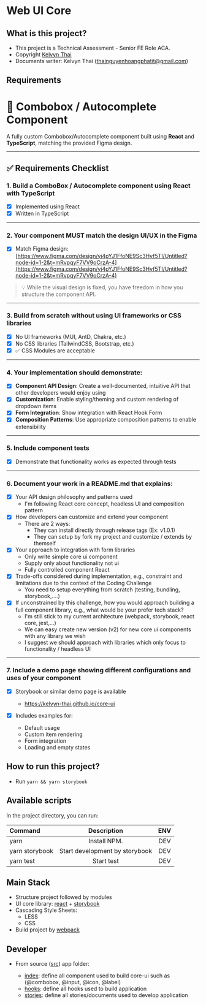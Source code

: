 # Web UI Core

## What is this project?

- This project is a Technical Assessment - Senior FE Role ACA.
- Copyright [Kelvyn Thai](thainguyenhoangphatit@gmail.com)
- Documents writer: Kelvyn Thai (thainguyenhoangphatit@gmail.com)

## Requirements

# 🧩 Combobox / Autocomplete Component

A fully custom Combobox/Autocomplete component built using **React** and **TypeScript**, matching the provided Figma design.

---

## ✅ Requirements Checklist

### 1. Build a ComboBox / Autocomplete component using React with TypeScript

- [x] Implemented using React
- [x] Written in TypeScript

---

### 2. Your component MUST match the design UI/UX in the Figma

- [x] Match Figma design:  
       [https://www.figma.com/design/yj4pYJ1FfoNE9Sc3Hyf5TI/Untitled?node-id=1-2&t=mRvpqyF7VV9oCrzA-4](https://www.figma.com/design/yj4pYJ1FfoNE9Sc3Hyf5TI/Untitled?node-id=1-2&t=mRvpqyF7VV9oCrzA-4)

> 💡 While the visual design is fixed, you have freedom in how you structure the component API.

---

### 3. Build from scratch **without** using UI frameworks or CSS libraries

- [x] No UI frameworks (MUI, AntD, Chakra, etc.)
- [x] No CSS libraries (TailwindCSS, Bootstrap, etc.)
- [x] ✅ CSS Modules are acceptable

---

### 4. Your implementation should demonstrate:

- [x] **Component API Design**: Create a well-documented, intuitive API that other developers would enjoy using
- [x] **Customization**: Enable styling/theming and custom rendering of dropdown items
- [x] **Form Integration**: Show integration with React Hook Form
- [x] **Composition Patterns**: Use appropriate composition patterns to enable extensibility

---

### 5. Include component tests

- [x] Demonstrate that functionality works as expected through tests

---

### 6. Document your work in a README.md that explains:

- [x] Your API design philosophy and patterns used
  - I'm following React core concept, headless UI and composition pattern
- [x] How developers can customize and extend your component
  - There are 2 ways:
    - They can install directly through release tags (Ex: v1.0.1)
    - They can setup by fork my project and customize / extends by themself
- [x] Your approach to integration with form libraries
  - Only write simple core ui component
  - Supply only about functionality not ui
  - Fully controlled component React
- [x] Trade-offs considered during implementation, e.g., constraint and limitations due to the context of the Coding Challenge
  - You need to setup everything from scratch (testing, bundling, storybook,....)
- [x] If unconstrained by this challenge, how you would approach building a full component library, e.g., what would be your prefer tech stack?
  - I'm still stick to my current architecture (webpack, storybook, react core, jest,...)
  - We can easy create new version (v2) for new core ui components with any library we wish
  - I suggest we should approach with libraries which only focus to functionality / headless UI

---

### 7. Include a demo page showing different configurations and uses of your component

- [x] Storybook or similar demo page is available
  - https://kelvyn-thai.github.io/core-ui
- [x] Includes examples for:

  - Default usage
  - Custom item rendering
  - Form integration
  - Loading and empty states

## How to run this project?

- Run `yarn && yarn storybook`

## Available scripts

In the project directory, you can run:

| Command        |          Description           | ENV |
| :------------- | :----------------------------: | :-: |
| yarn           |          Install NPM.          | DEV |
| yarn storybook | Start development by storybook | DEV |
| yarn test      |           Start test           | DEV |

## Main Stack

- Structure project followed by modules
- UI core library: [react](https://react.dev/) + [storybook](https://storybook.js.org/)
- Cascading Style Sheets:
  - LESS
  - CSS
- Build project by [webpack](https://webpack.js.org)

## Developer

- From source ([src](./src/)) app folder:

  - [index](./src/index.ts/): define all component used to build core-ui such as (@combobox, @input, @icon, @label)
  - [hooks](./src/hooks/): define all hooks used to build application
  - [stories](./src/stories/): define all stories/documents used to develop application
